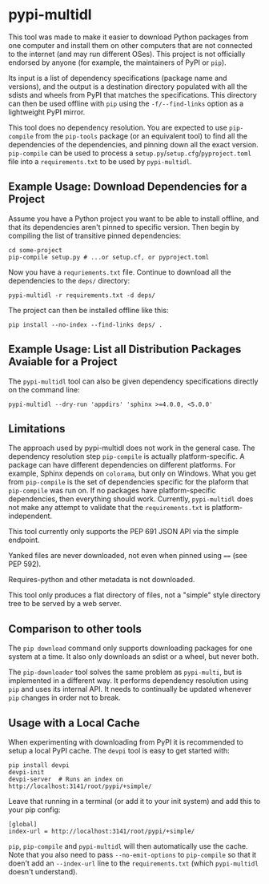 # pypi-multidl

This tool was made to make it easier to download Python packages from one
computer and install them on other computers that are not connected to the
internet (and may run different OSes). This project is not officially endorsed
by anyone (for example, the maintainers of PyPI or `pip`).

Its input is a list of dependency specifications (package name and versions),
and the output is a destination directory populated with all the sdists and
wheels from PyPI that matches the specifications. This directory can then be
used offline with `pip` using the `-f/--find-links` option as a lightweight PyPI
mirror.

This tool does no dependency resolution. You are expected to use `pip-compile`
from the `pip-tools` package (or an equivalent tool) to find all the
dependencies of the dependencies, and pinning down all the exact version.
`pip-compile` can be used to process a `setup.py`/`setup.cfg`/`pyproject.toml`
file into a `requirements.txt` to be used by `pypi-multidl`.

## Example Usage: Download Dependencies for a Project

Assume you have a Python project you want to be able to install offline, and
that its dependencies aren't pinned to specific version. Then begin by compiling
the list of transitive pinned dependencies:

    cd some-project
	pip-compile setup.py # ...or setup.cf, or pyproject.toml

Now you have a `requriements.txt` file. Continue to download all the
dependencies to the `deps/` directory:

    pypi-multidl -r requirements.txt -d deps/

The project can then be installed offline like this:

    pip install --no-index --find-links deps/ .

## Example Usage: List all Distribution Packages Avaiable for a Project

The `pypi-multidl` tool can also be given dependency specifications directly on
the command line:

    pypi-multidl --dry-run 'appdirs' 'sphinx >=4.0.0, <5.0.0'

## Limitations

The approach used by pypi-multidl does not work in the general case. The
dependency resolution step `pip-compile` is actually platform-specific. A
package can have different dependencies on different platforms. For example,
Sphinx depends on `colorama`, but only on Windows. What you get from
`pip-compile` is the set of dependencies specific for the plaform that
`pip-compile` was run on. If no packages have platform-specific dependencies,
then everything should work. Currently, `pypi-multidl` does not make any attempt
to validate that the `requirements.txt` is platform-independent.

This tool currently only supports the PEP 691 JSON API via the simple endpoint.

Yanked files are never downloaded, not even when pinned using `==` (see PEP
592).

Requires-python and other metadata is not downloaded.

This tool only produces a flat directory of files, not a "simple" style
directory tree to be served by a web server.

## Comparison to other tools

The `pip download` command only supports downloading packages for one system at
a time. It also only downloads an sdist or a wheel, but never both.

The `pip-downloader` tool solves the same problem as `pypi-multi`, but is
implemented in a different way. It performs dependency resolution using `pip`
and uses its internal API. It needs to continually be updated whenever `pip`
changes in order not to break.

## Usage with a Local Cache

When experimenting with downloading from PyPI it is recommended to setup a local
PyPI cache. The `devpi` tool is easy to get started with:

    pip install devpi
	devpi-init
	devpi-server  # Runs an index on http://localhost:3141/root/pypi/+simple/

Leave that running in a terminal (or add it to your init system) and add this to
your pip config:

    [global]
    index-url = http://localhost:3141/root/pypi/+simple/

`pip`, `pip-compile` and `pypi-multidl` will then automatically use the cache.
Note that you also need to pass `--no-emit-options` to `pip-compile` so that it
doen't add an `--index-url` line to the `requirements.txt` (which `pypi-multidl`
doesn't understand).
